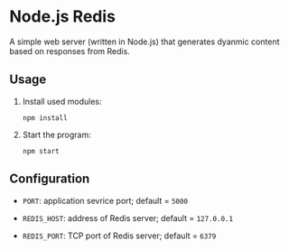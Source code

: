 Node.js Redis
===

A simple web server (written in Node.js) that generates dyanmic content based on responses from Redis.



## Usage

1. Install used modules:

   ```
   npm install
   ```

2. Start the program:

   ```
   npm start
   ```


## Configuration

- `PORT`: application sevrice port; default = `5000`

- `REDIS_HOST`: address of Redis server; default = `127.0.0.1`

- `REDIS_PORT`: TCP port of Redis server; default = `6379`

